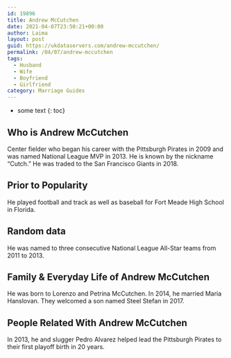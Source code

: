 ```yaml
---
id: 19896
title: Andrew McCutchen
date: 2021-04-07T23:50:21+00:00
author: Laima
layout: post
guid: https://ukdataservers.com/andrew-mccutchen/
permalink: /04/07/andrew-mccutchen
tags:
  - Husband
  - Wife
  - Boyfriend
  - Girlfriend
category: Marriage Guides
---
```


* some text
{: toc}


## Who is Andrew McCutchen
                  
                  
                  
Center fielder who began his career with the Pittsburgh Pirates in 2009 and was named National League MVP in 2013. He is known by the nickname &#8220;Cutch.&#8221; He was traded to the San Francisco Giants in 2018. 
                  
              
            
              
            
                
                
                
## Prior to Popularity
                  
                  
                  
He played football and track as well as baseball for Fort Meade High School in Florida.
                  
              
            
              
            
                
                
                
## Random data
                  
                  
                  
He was named to three consecutive National League All-Star teams from 2011 to 2013.
                  
              
            
              
            
                
                
                
## Family & Everyday Life of Andrew McCutchen
                  
                  
                  
He was born to Lorenzo and Petrina McCutchen. In 2014, he married Maria Hanslovan. They welcomed a son named Steel Stefan in 2017.
                  
              
            
              
            
                
                
                
## People Related With Andrew McCutchen
                  
                  
                  
In 2013, he and slugger Pedro Alvarez helped lead the Pittsburgh Pirates to their first playoff birth in 20 years.
                  
              
            
              
            
                
              
            
              
              
            
            
              
            
          
          
          